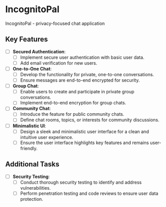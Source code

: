 # IncognitoPal
IncognitoPal - privacy-focused chat application

## Key Features

- [ ] **Secured Authentication**:
  - [ ] Implement secure user authentication with basic user data.
  - [ ] Add email verification for new users.

- [ ] **One-to-One Chat**:
  - [ ] Develop the functionality for private, one-to-one conversations.
  - [ ] Ensure messages are end-to-end encrypted for security.

- [ ] **Group Chat**:
  - [ ] Enable users to create and participate in private group conversations.
  - [ ] Implement end-to-end encryption for group chats.

- [ ] **Community Chat**:
  - [ ] Introduce the feature for public community chats.
  - [ ] Define chat rooms, topics, or interests for community discussions.

- [ ] **Minimalistic UI**:
  - [ ] Design a sleek and minimalistic user interface for a clean and intuitive user experience.
  - [ ] Ensure the user interface highlights key features and remains user-friendly.

## Additional Tasks

- [ ] **Security Testing**:
  - [ ] Conduct thorough security testing to identify and address vulnerabilities.
  - [ ] Perform penetration testing and code reviews to ensure user data protection.
